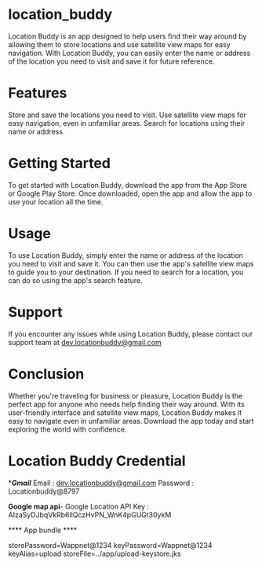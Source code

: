 # location_buddy

Location Buddy is an app designed to help users find their way around by allowing them to store locations and use satellite view maps for easy navigation. With Location Buddy, you can easily enter the name or address of the location you need to visit and save it for future reference.

# Features
Store and save the locations you need to visit.
Use satellite view maps for easy navigation, even in unfamiliar areas.
Search for locations using their name or address.

# Getting Started
To get started with Location Buddy, download the app from the App Store or Google Play Store. Once downloaded, open the app and allow the app to use your location all the time.

# Usage
To use Location Buddy, simply enter the name or address of the location you need to visit and save it. You can then use the app's satellite view maps to guide you to your destination. If you need to search for a location, you can do so using the app's search feature.

# Support
If you encounter any issues while using Location Buddy, please contact our support team at dev.locationbuddy@gmail.com

# Conclusion
Whether you're traveling for business or pleasure, Location Buddy is the perfect app for anyone who needs help finding their way around. With its user-friendly interface and satellite view maps, Location Buddy makes it easy to navigate even in unfamiliar areas. Download the app today and start exploring the world with confidence.

# Location Buddy Credential

****Gmail***
Email : dev.locationbuddy@gmail.com
Password : Locationbuddy@8797

****Google map api****-
Google Location API Key : AIzaSyDJbqVkRb6llQczHvPN_WnK4pGUGt30ykM

**** App bundle ****	

storePassword=Wappnet@1234
keyPassword=Wappnet@1234
keyAlias=upload
storeFile=../app/upload-keystore.jks

